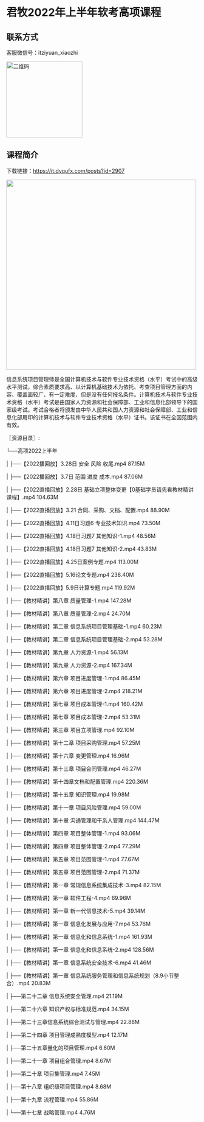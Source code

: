 # 君牧2022年上半年软考高项课程

## 联系方式

客服微信号：itziyuan_xiaozhi

<img src="https://ziyuanyun.oss-cn-guangzhou.aliyuncs.com/common/20240614073449/666b82192834a.jpg" width="200" height="200" alt="二维码">

## 课程简介

下载链接：https://it.dyqufx.com/posts?id=2907

<img src="https://ziyuanyun.oss-cn-guangzhou.aliyuncs.com/yun/20240515184426/6644920ade2f5.jpg" width="500" alt="">

  信息系统项目管理师是全国计算机技术与软件专业技术资格（水平）考试中的高级水平测试，综合素质要求高、以计算机基础技术为依托、考查项目管理方面的内容、覆盖面较广、有一定难度、但是没有任何报名条件。计算机技术与软件专业技术资格（水平）考试是由国家人力资源和社会保障部、工业和信息化部领导下的国家级考试。考试合格者将颁发由中华人民共和国人力资源和社会保障部、工业和信息化部用印的计算机技术与软件专业技术资格（水平）证书。该证书在全国范围内有效。

 〖资源目录〗:

 └──高项2022上半年

 | ├──【2022播回放】3.28日 安全 风险 收尾.mp4 87.15M

 | ├──【2022播回放】3.7日 范围 进度 成本.mp4 87.06M

 | ├──【2022直播回放】2.28日 基础立项整体变更【0基础学员请先看教材精讲课程】.mp4 104.63M

 | ├──【2022直播回放】3.21 合同、采购、文档、配置.mp4 88.90M

 | ├──【2022直播回放】4.11日习题6 专业技术知识.mp4 73.50M

 | ├──【2022直播回放】4.18日习题7 其他知识-1.mp4 48.56M

 | ├──【2022直播回放】4.18日习题7 其他知识-2.mp4 43.83M

 | ├──【2022直播回放】4.25日案例专题.mp4 113.00M

 | ├──【2022直播回放】5.16论文专题.mp4 238.40M

 | ├──【2022直播回放】5.9日计算专题.mp4 119.92M

 | ├──【教材精讲】第八章 质量管理-1.mp4 147.28M

 | ├──【教材精讲】第八章 质量管理-2.mp4 24.70M

 | ├──【教材精讲】第二章 信息系统项目管理基础-1.mp4 60.23M

 | ├──【教材精讲】第二章 信息系统项目管理基础-2.mp4 53.28M

 | ├──【教材精讲】第九章 人力资源-1.mp4 56.13M

 | ├──【教材精讲】第九章 人力资源-2.mp4 167.34M

 | ├──【教材精讲】第六章 项目进度管理-1.mp4 86.45M

 | ├──【教材精讲】第六章 项目进度管理-2.mp4 218.21M

 | ├──【教材精讲】第七章 项目成本管理-1.mp4 160.42M

 | ├──【教材精讲】第七章 项目成本管理-2.mp4 53.31M

 | ├──【教材精讲】第三章 项目立项管理.mp4 92.10M

 | ├──【教材精讲】第十二章 项目采购管理.mp4 57.25M

 | ├──【教材精讲】第十六章 变更管理.mp4 16.96M

 | ├──【教材精讲】第十三章 项目合同管理.mp4 46.27M

 | ├──【教材精讲】第十四章文档和配置管理.mp4 220.36M

 | ├──【教材精讲】第十五章 知识管理.mp4 19.98M

 | ├──【教材精讲】第十一章 项目风险管理.mp4 59.00M

 | ├──【教材精讲】第十章 沟通管理和干系人管理.mp4 144.47M

 | ├──【教材精讲】第四章 项目整体管理-1.mp4 93.06M

 | ├──【教材精讲】第四章 项目整体管理-2.mp4 77.29M

 | ├──【教材精讲】第五章 项目范围管理-1.mp4 77.67M

 | ├──【教材精讲】第五章 项目范围管理-2.mp4 71.37M

 | ├──【教材精讲】第一章 常规信息系统集成技术-3.mp4 82.15M

 | ├──【教材精讲】第一章 软件工程-4.mp4 69.96M

 | ├──【教材精讲】第一章 新一代信息技术-5.mp4 39.14M

 | ├──【教材精讲】第一章 信息化发展与应用-7.mp4 53.76M

 | ├──【教材精讲】第一章 信息化和信息系统-1.mp4 161.93M

 | ├──【教材精讲】第一章 信息化和信息系统-2.mp4 128.56M

 | ├──【教材精讲】第一章 信息系统安全技术-6.mp4 41.46M

 | ├──【教材精讲】第一章 信息系统服务管理和信息系统规划（8.9小节整合）.mp4 20.83M

 | ├──第二十二章 信息系统安全管理.mp4 21.19M

 | ├──第二十六章 知识产权与标准规范.mp4 34.15M

 | ├──第二十三章信息系统综合测试与管理.mp4 22.88M

 | ├──第二十四章 项目管理成熟度模型.mp4 12.17M

 | ├──第二十五章量化的项目管理.mp4 6.60M

 | ├──第二十一章 项目组合管理.mp4 8.67M

 | ├──第二十章 项目集管理.mp4 7.45M

 | ├──第十八章 组织级项目管理.mp4 8.68M

 | ├──第十九章 流程管理.mp4 55.86M

 | └──第十七章 战略管理.mp4 4.76M

  